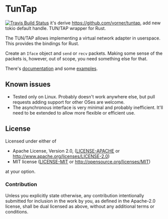 # TunTap

[![Travis Build Status](https://api.travis-ci.org/vorner/tuntap.png?branch=master)](https://travis-ci.org/vorner/tuntap)
it's derive https://github.com/vorner/tuntap,    add new tokio default handle.
TUN/TAP wrapper for Rust.

The TUN/TAP allows implementing a virtual network adapter in userspace. This
provides the bindings for Rust.

Create an `Iface` object and `send` or `recv` packets. Making some sense of the
packets is, however, out of scope, you need something else for that.

There's [documentation](https://docs.rs/tun-tap) and some
[examples](https://github.com/vorner/tuntap/tree/master/examples).

## Known issues

* Tested only on Linux. Probably doesn't work anywhere else, but pull requests
  adding support for other OSes are welcome.
* The asynchronous interface is very minimal and probably inefficient. It'll
  need to be extended to allow more flexible or efficient use.

## License

Licensed under either of

 * Apache License, Version 2.0, ([LICENSE-APACHE](LICENSE-APACHE) or http://www.apache.org/licenses/LICENSE-2.0)
 * MIT license ([LICENSE-MIT](LICENSE-MIT) or http://opensource.org/licenses/MIT)

at your option.

### Contribution

Unless you explicitly state otherwise, any contribution intentionally
submitted for inclusion in the work by you, as defined in the Apache-2.0
license, shall be dual licensed as above, without any additional terms
or conditions.
